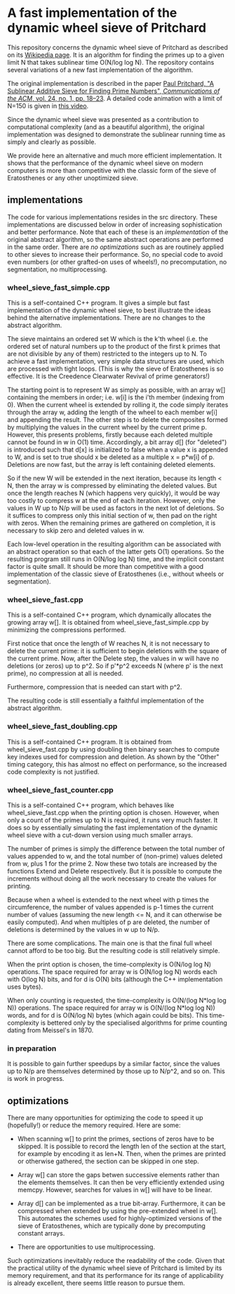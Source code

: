# A fast implementation of the dynamic wheel sieve of Pritchard

This repository concerns the dynamic wheel sieve of Pritchard as described on its [Wikipedia page](https://en.wikipedia.org/wiki/Sieve_of_Pritchard).
It is an algorithm for finding the primes up to a given limit N that takes sublinear time O(N/log log N).
The repository contains several variations of a new fast implementation of the algorithm.

The original implementation is described in the paper
[Paul Pritchard, "A Sublinear Additive Sieve for Finding Prime Numbers", *Communications of the ACM*, vol. 24, no. 1, pp. 18–23](https://dl.acm.org/doi/10.1145/358527.358540).
A detailed code animation with a limit of N=150 is given in [this video](https://www.youtube.com/watch?v=GxgGMwLfTjE).

Since the dynamic wheel sieve was presented as a contribution to computational complexity (and as a beautiful algorithm),
the original implementation was designed to demonstrate the sublinear running time as simply and clearly as possible.

We provide here an alternative and much more efficient implementation.
It shows that the performance of the dynamic wheel sieve on modern computers is more than competitive with
the classic form of the sieve of Eratosthenes or any other unoptimized sieve.

## implementations

The code for various implementations resides in the src directory.
These implementations are discussed below in order of increasing sophistication and better performance.
Note that each of these is an _implementation_ of the original abstract algorithm,
so the same abstract operations are performed in the same order.
There are _no optimizations_ such as are routinely applied to other sieves to increase their performance.
So, no special code to avoid even numbers (or other grafted-on uses of wheels!), no precomputation, no segmentation, no multiprocessing.


### wheel_sieve_fast_simple.cpp

This is a self-contained C++ program.
It gives a simple but fast implementation of the dynamic wheel sieve,
to best illustrate the ideas behind the alternative implementations.
There are no changes to the abstract algorithm.

The sieve maintains an ordered set W which is the k'th wheel
(i.e. the ordered set of natural numbers up to the product of the first k primes that are not divisible by any of them)
restricted to the integers up to N.
To achieve a fast implementation, very simple data structures are used, which are processed with tight loops.
(This is why the sieve of Eratosthenes is so effective.
It is the Creedence Clearwater Revival of prime generators!)

The starting point is to represent W as simply as possible, with an array w[] containing the members in order;
i.e. w[i] is the i'th member (indexing from 0).
When the current wheel is extended by rolling it, the code simply iterates through the array w,
adding the length of the wheel to each member w[i] and appending the result.
The other step is to delete the composites formed by multiplying the values in the current wheel by the current prime p.
However, this presents problems, firstly because each deleted multiple cannot be found in w in O(1) time.
Accordingly, a bit array d[] (for "deleted") is introduced such that d[x] is initialized to false when a value x is appended to W,
and is set to true should x be deleted as a multiple x = p*w[i] of p.
Deletions are now fast, but the array is left containing deleted elements.

So if the new W will be extended in the next iteration, because its length < N, then the array w is compressed by eliminating the deleted values.
But once the length reaches N (which happens very quickly), it would be way too costly to compress w at the end of each iteration.
However, only the values in W up to N/p will be used as factors in the next lot of deletions.
So it suffices to compress only this initial section of w, then pad on the right with zeros.
When the remaining primes are gathered on completion, it is necessary to skip zero and deleted values in w.

Each low-level operation in the resulting algorithm can be associated with an abstract operation so that each of the latter gets O(1) operations.
So the resulting program still runs in O(N/log log N) time, and the implicit constant factor is quite small.
It should be more than competitive with a good implementation of the classic sieve of Eratosthenes (i.e., without wheels or segmentation).

### wheel_sieve_fast.cpp

This is a self-contained C++ program, which dynamically allocates the growing array w[].
It is obtained from wheel_sieve_fast_simple.cpp by minimizing the compressions performed.

First notice that once the length of W reaches N, it is not necessary to delete the current prime:
it is sufficient to begin deletions with the square of the current prime.
Now, after the Delete step, the values in w will have no deletions (or zeros) up to p^2.
So if p'*p^2 exceeds N (where p' is the next prime), no compression at all is needed.

Furthermore, compression that is needed can start with p^2.

The resulting code is still essentially a faithful implementation of the abstract algorithm.

### wheel_sieve_fast_doubling.cpp

This is a self-contained C++ program.
It is obtained from wheel_sieve_fast.cpp by using doubling then binary searches to compute key
indexes used for compression and deletion.
As shown by the "Other" timing category, this has almost no effect on performance,
so the increased code complexity is not justified.

### wheel_sieve_fast_counter.cpp

This is a self-contained C++ program, which behaves like wheel_sieve_fast.cpp when the printing option is chosen.
However, when only a count of the primes up to N is required, it runs very much faster.
It does so by essentially simulating the fast implementation of the dynamic wheel sieve
with a cut-down version using much smaller arrays.

The number of primes is simply the difference between the total number of values appended to w,
and the total number of (non-prime) values deleted from w, plus 1 for the prime 2.
Now these two totals are increased by the functions Extend and Delete respectively.
But it is possible to compute the increments without doing all the work necessary to create the values for printing.

Because when a wheel is extended to the next wheel with p times the circumference,
the number of values appended is p-1 times the current number of values
(assuming the new length <= N, and it can otherwise be easily computed).
And when multiples of p are deleted, the number of deletions is determined by the values in w up to N/p.

There are some complications.
The main one is that the final full wheel cannot afford to be too big.
But the resulting code is still relatively simple.

When the print option is chosen, the time-complexity is O(N/log log N) operations.
The space required for array w is O(N/log log N) words each with O(log N) bits,
and for d is O(N) bits (although the C++ implementation uses bytes).

When only counting is requested, the time-complexity is O(N/(log N\*log log N)) operations.
The space required for array w is O(N/(log N\*log log N)) words, and for d is O(N/log N) bytes (which again could be bits).
This time-complexity is bettered only by the specialised algorithms for prime counting dating from Meissel's in 1870.

### in preparation

It is possible to gain further speedups by a similar factor,
since the values up to N/p are themselves determined by those up to N/p^2, and so on.
This is work in progress.

## optimizations

There are many opportunities for optimizing the code to speed it up (hopefully!) or reduce the memory required.
Here are some:

- When scanning w[] to print the primes, sections of zeros have to be skipped.
It is possible to record the length len of the section at the start, for example by encoding it as len+N.
Then, when the primes are printed or otherwise gathered, the section can be skipped in one step.

- Array w[] can store the gaps betwen successive elements rather than the elements themselves.
It can then be very efficiently extended using memcpy.
However, searches for values in w[] will have to be linear.

- Array d[] can be implemented as a true bit-array.
Furthermore, it can be compressed when extended by using the pre-extended wheel in w[].
This automates the schemes used for highly-optimized versions of the sieve of Eratosthenes,
which are typically done by precomputing constant arrays.

- There are opportunities to use multiprocessing.

Such optimizations inevitably reduce the readability of the code.
Given that the practical utility of the dynamic wheel sieve of Pritchard is limited by its memory requirement,
and that its performance for its range of applicability is already excellent,
there seems little reason to pursue them.